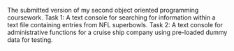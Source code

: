 The submitted version of my second object oriented programming coursework.
Task 1: A text console for searching for information within a text file containing entries from NFL superbowls.
Task 2: A text console for administrative functions for a cruise ship company using pre-loaded dummy data for testing.
